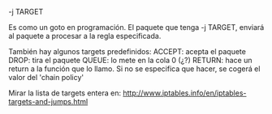 -j TARGET

Es como un goto en programación. El paquete que tenga -j TARGET, enviará al paquete a procesar a la regla especificada.

También hay algunos targets predefinidos:
  ACCEPT: acepta el paquete
  DROP: tira el paquete
  QUEUE: lo mete en la cola 0 (¿?)
  RETURN: hace un return a la función que lo llamo. Si no se especifica que hacer, se cogerá el valor del 'chain policy'

Mirar la lista de targets entera en: http://www.iptables.info/en/iptables-targets-and-jumps.html
